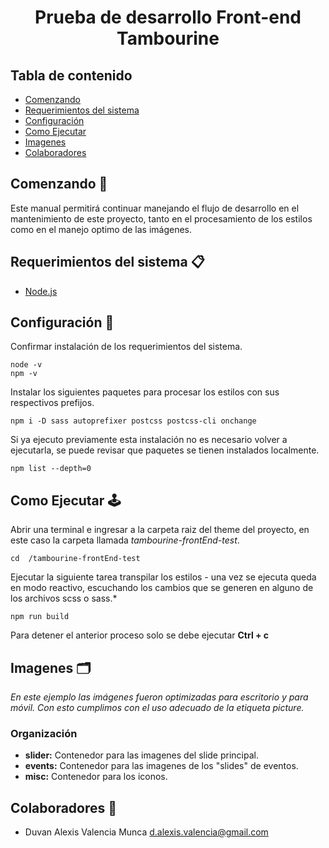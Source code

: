 <p align="center">
  <h1 align="center"><b> Prueba de desarrollo Front-end Tambourine</b></h1>
</p>

## Tabla de contenido

- [Comenzando](#comenzando-🚀)
- [Requerimientos del sistema](#requerimientos-del-sistema-📋)
- [Configuración](#configuración-🔧)
- [Como Ejecutar](#como-ejecutar-🕹️)
- [Imagenes](#imagenes-🕹️)
- [Colaboradores](#colaboradores-🏓)


## Comenzando 🚀

Este manual permitirá continuar manejando el flujo de desarrollo en el mantenimiento de este proyecto, tanto en el procesamiento de los estilos como en el manejo optimo de las imágenes.


## Requerimientos del sistema 📋

- [Node.js](https://nodejs.org/en/)


## Configuración 🔧

Confirmar instalación de los requerimientos del sistema.

    node -v
    npm -v

Instalar los siguientes paquetes para procesar los estilos con sus respectivos prefijos.

    npm i -D sass autoprefixer postcss postcss-cli onchange

Si ya ejecuto previamente esta instalación no es necesario volver a ejecutarla, se puede revisar que paquetes se tienen instalados localmente.

    npm list --depth=0


## Como Ejecutar 🕹️

Abrir una terminal e ingresar a la carpeta raiz del theme del proyecto, en este caso la carpeta llamada *tambourine-frontEnd-test*.

    cd  /tambourine-frontEnd-test

Ejecutar la siguiente tarea transpilar los estilos - una vez se ejecuta queda en modo reactivo, escuchando los cambios que se generen en alguno de los archivos scss o sass.*

    npm run build

Para detener el anterior proceso solo se debe ejecutar **Ctrl + c**


## Imagenes 🗂️

_En este ejemplo las imágenes fueron optimizadas para escritorio y para móvil. Con esto cumplimos con el uso adecuado de la etiqueta picture._

### Organización
- **slider:** Contenedor para las imagenes del slide principal.
- **events:** Contenedor para las imagenes de los "slides" de eventos.
- **misc:** Contenedor para los iconos.


## Colaboradores 🏓

- Duvan Alexis Valencia Munca <d.alexis.valencia@gmail.com>